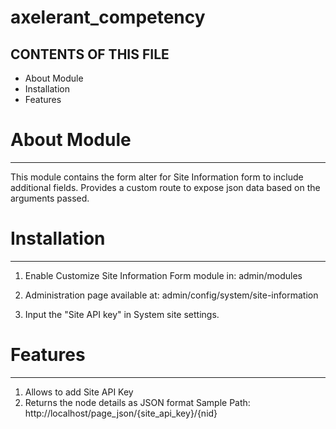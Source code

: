 # axelerant_competency

CONTENTS OF THIS FILE
---------------------

 * About Module
 * Installation
 * Features

# About Module
--------------

This module contains the form alter for Site Information form to include additional fields. Provides a custom route to expose json data based on the arguments passed.

# Installation
--------------

1. Enable Customize Site Information Form module in:
       admin/modules

2. Administration page available at:
    admin/config/system/site-information

4. Input the "Site API key" in System site settings.

# Features
----------

1. Allows to add Site API Key
2. Returns the node details as JSON format
   Sample Path: http://localhost/page_json/{site_api_key}/{nid}
